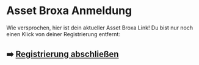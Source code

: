 # Asset Broxa Anmeldung

Wie versprochen, hier ist dein aktueller  Asset Broxa  Link!
Du bist nur noch einen Klick von deiner Registrierung entfernt:

## ➡️ [Registrierung abschließen](https://tinyurl.com/2epzu7vn)